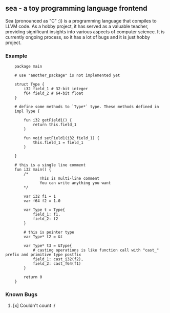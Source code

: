 ## sea - a toy programming language frontend

Sea (pronounced as "C" :)) is a programming language that compiles to LLVM code. As a hobby project, it has served as a valuable teacher, providing significant insights into various aspects of computer science. It is currently ongoing process, so it has a lot of bugs and it is just hobby project.


### Example
```sea
    package main

    # use "another_package" is not implemented yet
  
    struct Type {
        i32 field_1 # 32-bit integer
        f64 field_2 # 64-bit float
    }
    
    # define some methods to `Type*` type. These methods defined in  
    impl Type {
    
        fun i32 getField1() {
            return this.field_1
        }
        
        fun void setField1(i32 field_1) {
            this.field_1 = field_1
        }
        
    }
    
    # this is a single line comment
    fun i32 main() {
        /*
               This is multi-line comment
               You can write anything you want
        */
        
        var i32 f1 = 1
        var f64 f2 = 1.0
        
        var Type t = Type{
            field_1: f1,
            field_2: f2
        }
        
        # this is pointer type
        var Type* t2 = &t
        
        var Type* t3 = &Type{
            # casting operations is like function call with "cast_" prefix and primitive type postfix
            field_1: cast_i32(f2),
            field_2: cast_f64(f1)
        }
        
        return 0
    }

```


### Known Bugs

1. [x] Couldn't count :/